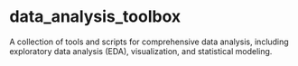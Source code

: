# data_analysis_toolbox
A collection of tools and scripts for comprehensive data analysis, including exploratory data analysis (EDA), visualization, and statistical modeling.
